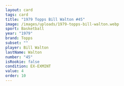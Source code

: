 ```yaml
---
layout: card
tags: card
title: "1979 Topps Bill Walton #45"
image: /images/uploads/1979-topps-bill-walton.webp
sport: Basketball
year: "1979"
brand: Topps
subset: ""
player: Bill Walton
lastName: Walton
number: "45"
isRookie: false
condition: EX-EXMINT
value: 4
order: 10
---
```

